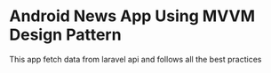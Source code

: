 # Android News App Using MVVM Design Pattern

This app fetch data from laravel api and follows all the best practices
